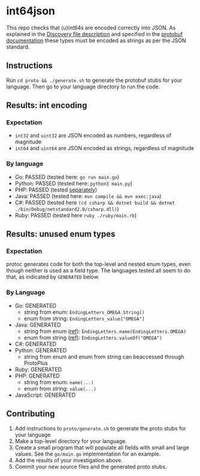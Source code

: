 # int64json


This repo checks that (u)int64s are encoded correctly into JSON. As explained in the [Discovery file description](https://developers.google.com/discovery/v1/type-format) and specified in the [protobuf documentation](https://developers.google.com/protocol-buffers/docs/proto3#json) these types must be encoded as strings as per the JSON standard.

## Instructions

Run `cd proto && ./generate.sh` to generate the protobuf stubs for your language. Then go to your language directory to run the code.

## Results: int encoding

### Expectation

* `int32` and `uint32` are JSON encoded as numbers, regardless of magnitude
* `int64` and `uint64` are JSON encoded as strings, regardless of magnitude

### By language

 - Go: PASSED (tested here: `go run main.go`)
 - Python: PASSED (tested here: `python3 main.py`)
 - PHP: PASSED (tested [separately](https://github.com/googleapis/gapic-generator-php/pull/304))
 - Java: PASSED (tested here: `mvn compile && mvn exec:java`)
 - C#: PASSED (tested here `(cd csharp && dotnet build && dotnet ./bin/Debug/netstandard2.0/csharp.dll)`)
 - Ruby: PASSED (tested here `ruby ./ruby/main.rb`)



## Results: unused enum types
### Expectation
protoc generates code for both the top-level and nested enum types, even though neither is used as a field type. The languages tested all seem to do that, as indicated by `GENERATED` below.

### By Language
  - Go: GENERATED
    - string from enum: `EndingLetters_OMEGA.String()`
    - enum from string: `EndingLetters_value["OMEGA"]`
  - Java: GENERATED
    - string from enum ([ref](https://stackoverflow.com/a/17741770)): `EndingLetters.name(EndingLetters.OMEGA)`
    - enum from string ([ref](https://stackoverflow.com/a/604426)): `EndingLetters.valueOf("OMEGA")`
  - C#: GENERATED
  - Python: GENERATED
    - string from enum and enum from string can beaccessed through ProtoPlus
  - Ruby: GENERATED
  - PHP: GENERATED
    - string from enum: `name(...)`
    - enum from string: `value(...)`
  - JavaScript: GENERATED

## Contributing

1. Add instructions to `proto/generate.sh` to generate the proto stubs for your language
2. Make a top-level directory for your language.
3. Create a small program that will populate all fields with small and large values. See the `go/main.go` implementation for an example.
4. Add the results of your investigation above.
5. Commit your new source files and the generated proto stubs.
